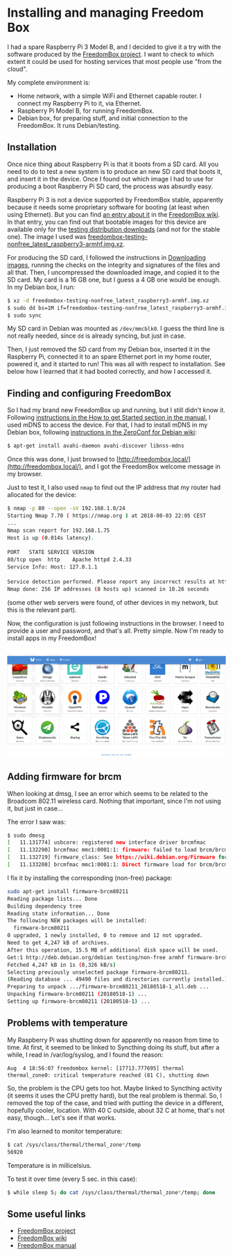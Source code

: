 # Installing and managing Freedom Box

I had a spare Raspberry Pi 3 Model B, and I decided to give it a try with the software produced by the [FreedomBox project](https://freedombox.org/). I want to check to which extent it could be used for hosting services that most people use "from the cloud".

My complete environment is:

* Home network, with a simple WiFi and Ethernet capable router. I connect my Raspberry Pi to it, via Ethernet.
* Raspberry Pi Model B, for running FreedomBox.
* Debian box, for preparing stuff, and initial connection to the FreedomBox. It runs Debian/testing.

## Installation

Once nice thing about Raspberry Pi is that it boots from a SD card. All you need to do to test a new system is to produce an new SD card that boots it, and insert it in the device. Once I found out which image I had to use for producing a boot Raspberry Pi SD card, the process was absurdly easy.

Raspberry Pi 3 is not a device supported by FreedomBox stable, apparently because it needs some proprietary software for booting (at least when using Ethernet). But you can find [an entry about it](https://wiki.debian.org/FreedomBox/Hardware/RaspberryPi3) in the [FreedomBox wiki](https://wiki.debian.org/FreedomBox/). In that entry, you can find out that bootable images for this device are available only for the [testing distribution downloads](https://freedombox.org/download/testing/) (and not for the stable one). The image I used was [freedombox-testing-nonfree_latest_raspberry3-armhf.img.xz](https://ftp.freedombox.org/pub/freedombox/testing-latest/freedombox-testing-nonfree_latest_raspberry3-armhf.img.xz).

For producing the SD card, I followed the instructions in [Downloading images](https://wiki.debian.org/FreedomBox/Download#Downloading_Images), running the checks on the integrity and signatures of the files and all that. Then, I uncompressed the downloaded image, and copied it to the SD card. My card is a 16 GB one, but I guess a 4 GB one would be enough. In my Debian box, I run:

```bash
$ xz -d freedombox-testing-nonfree_latest_raspberry3-armhf.img.xz
$ sudo dd bs=1M if=freedombox-testing-nonfree_latest_raspberry3-armhf.img of=/dev/mmcblk0 conv=fdatasync
$ sudo sync
```

My SD card in Debian was mounted as `/dev/mmcblk0`. I guess the third line is not really needed, since `dd` is already syncing, but just in case.

Then, I just removed the SD card from my Debian box, inserted it in the Raspberry Pi, connected it to an spare Ethernet port in my home router, powered it, and it started to run! This was all with respect to installation. See below how I learned that it had booted correctly, and how I accessed it.


## Finding and configuring FreedomBox

So I had my brand new FreedomBox up and running, but I still didn't know it. Following [instructions in the How to get Started section in the manual](https://wiki.debian.org/FreedomBox/Manual#FreedomBox.2FManual.2FQuickStart.How_to_get_started), I used mDNS to access the device. For that, I had to install mDNS in my Debian box, following [instructions in the ZeroConf for Debian wiki](https://wiki.debian.org/ZeroConf):

```bash
$ apt-get install avahi-daemon avahi-discover libnss-mdns
```

Once this was done, I just browsed to [http://freedombox.local/](http://freedombox.local/), and I got the FreedomBox welcome message in my browser.

Just to test it, I also used `nmap` to find out the IP address that my router had allocated for the device:

```bash
$ nmap -p 80 --open -sV 192.168.1.0/24
Starting Nmap 7.70 ( https://nmap.org ) at 2018-08-03 22:05 CEST
...
Nmap scan report for 192.168.1.75
Host is up (0.014s latency).

PORT   STATE SERVICE VERSION
80/tcp open  http    Apache httpd 2.4.33
Service Info: Host: 127.0.1.1

Service detection performed. Please report any incorrect results at https://nmap.org/submit/ .
Nmap done: 256 IP addresses (8 hosts up) scanned in 10.26 seconds
```

(some other web servers were found, of other devices in my network, but this is the relevant part).

Now, the configuration is just following instructions in the browser. I need to provide a user and password, and that's all. Pretty simple. Now I'm ready to install apps in my FreedomBox!

![FreedomBox apps](freedombox-apps.png)

## Adding firmware for brcm

When looking at dmsg, I see an error which seems to be related to the Broadcom 802.11 wireless card. Nothing that important, since I'm not using it, but just in case...

The error I saw was:

```bash
$ sudo dmesg
[   11.131774] usbcore: registered new interface driver brcmfmac
[   11.132290] brcmfmac mmc1:0001:1: firmware: failed to load brcm/brcmfmac43430-sdio.bin (-2)
[   11.132719] firmware_class: See https://wiki.debian.org/Firmware for information about missing firmware
[   11.133208] brcmfmac mmc1:0001:1: Direct firmware load for brcm/brcmfmac43430-sdio.bin failed with error -2
```

I fix it by installing the corresponding (non-free) package:

```bash
sudo apt-get install firmware-brcm80211
Reading package lists... Done
Building dependency tree       
Reading state information... Done
The following NEW packages will be installed:
  firmware-brcm80211
0 upgraded, 1 newly installed, 0 to remove and 12 not upgraded.
Need to get 4,247 kB of archives.
After this operation, 15.5 MB of additional disk space will be used.
Get:1 http://deb.debian.org/debian testing/non-free armhf firmware-brcm80211 all 20180518-1 [4,247 kB]
Fetched 4,247 kB in 1s (8,326 kB/s)          
Selecting previously unselected package firmware-brcm80211.
(Reading database ... 49490 files and directories currently installed.)
Preparing to unpack .../firmware-brcm80211_20180518-1_all.deb ...
Unpacking firmware-brcm80211 (20180518-1) ...
Setting up firmware-brcm80211 (20180518-1) ...
```

## Problems with temperature

My Raspberry Pi was shutting down for apparently no reason from time to time. At first, it seemed to be linked to Syncthing doing its stuff, but after a while, I read in /var/log/syslog, and I found the reason:

```
Aug  4 18:56:07 freedombox kernel: [17713.777695] thermal thermal_zone0: critical temperature reached (81 C), shutting down
```

So, the problem is the CPU gets too hot. Maybe linked to Syncthing activity (it seems it uses the CPU pretty hard), but the real problem is thermal. So, I removed the top of the case, and tried with putting the device in a different, hopefully cooler, location. With 40 C outside, about 32 C at home, that's not easy, though... Let's see if that works.

I'm also learned to monitor temperature:

```bash
$ cat /sys/class/thermal/thermal_zone*/temp
56920
```

Temperature is in millicelsius.

To test it over time (every 5 sec. in this case):

```bash
$ while sleep 5; do cat /sys/class/thermal/thermal_zone*/temp; done
```

## Some useful links

* [FreedomBox project](https://freedombox.org/)
* [FreedomBox wiki](https://wiki.debian.org/FreedomBox/)
* [FreedomBox manual](https://wiki.debian.org/)